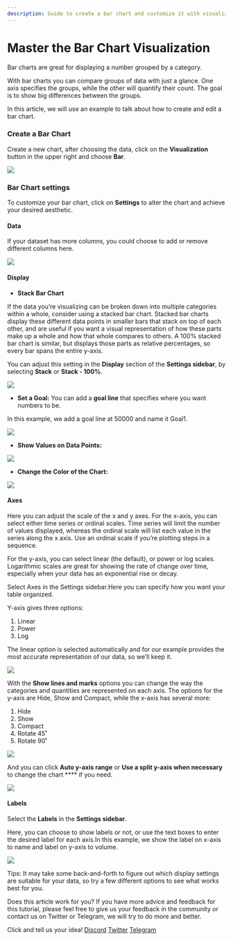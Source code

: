 ```yaml
---
description: Guide to create a bar chart and customize it with visualization settings.
---
```


# Master the Bar Chart Visualization

Bar charts are great for displaying a number grouped by a category.

With bar charts you can compare groups of data with just a glance. One axis specifies the groups, while the other will quantify their count. The goal is to show big differences between the groups.

In this article, we will use an example to talk about how to create and edit a bar chart.

### **Create a Bar Chart** <a href="#guide-to-createabar-chart-and-customize-it-with-visualization-settings.-biao-ti-xia-mian-na-ju" id="guide-to-createabar-chart-and-customize-it-with-visualization-settings.-biao-ti-xia-mian-na-ju"></a>

Create a new chart, after choosing the data, click on the **Visualization** button in the upper right and choose **Bar**.

![](<../../.gitbook/assets/0 (2) (1)>)

### **Bar Chart settings** <a href="#_1cak7yv028o6" id="_1cak7yv028o6"></a>

To customize your bar chart, click on **Settings** to alter the chart and achieve your desired aesthetic.

#### **Data** <a href="#_1moi5vqme9zl" id="_1moi5vqme9zl"></a>

If your dataset has more columns, you could choose to add or remove different columns here.

![](<../../.gitbook/assets/1 (4)>)

#### **Display** <a href="#_ov717bw2t5g4" id="_ov717bw2t5g4"></a>

* **Stack Bar Chart**

If the data you’re visualizing can be broken down into multiple categories within a whole, consider using a stacked bar chart. Stacked bar charts display these different data points in smaller bars that stack on top of each other, and are useful if you want a visual representation of how these parts make up a whole and how that whole compares to others. A 100% stacked bar chart is similar, but displays those parts as relative percentages, so every bar spans the entire y-axis.

You can adjust this setting in the **Display** section of the **Settings sidebar**, by selecting **Stack** or **Stack - 100%**.

![](<../../.gitbook/assets/2 (5) (1)>)

* **Set a Goal:** You can add a **goal line** that specifies where you want numbers to be.

In this example, we add a goal line at 50000 and name it Goal1.

![](<../../.gitbook/assets/3 (4) (1)>)

* **Show Values on Data Points:**&#x20;

![](<../../.gitbook/assets/4 (3)>)

* **Change the Color of the Chart:**

![](<../../.gitbook/assets/5 (1) (1)>)

#### **Axes** <a href="#_ykoqxvm45xoj" id="_ykoqxvm45xoj"></a>

Here you can adjust the scale of the x and y axes. For the x-axis, you can select either time series or ordinal scales. Time series will limit the number of values displayed, whereas the ordinal scale will list each value in the series along the x axis. Use an ordinal scale if you’re plotting steps in a sequence.

For the y-axis, you can select linear (the default), or power or log scales. Logarithmic scales are great for showing the rate of change over time, especially when your data has an exponential rise or decay.

Select Axes in the Settings sidebar.Here you can specify how you want your table organized.

Y-axis gives three options:

1. Linear
2. Power
3. Log

The linear option is selected automatically and for our example provides the most accurate representation of our data, so we’ll keep it.

![](<../../.gitbook/assets/6 (2) (1)>)

With the **Show lines and marks** options you can change the way the categories and quantities are represented on each axis. The options for the y-axis are Hide, Show and Compact, while the x-axis has several more:

1. Hide
2. Show
3. Compact
4. Rotate 45˚
5. Rotate 90˚

![](<../../.gitbook/assets/7 (2) (1)>)

And you can click **Auto y-axis range** or **Use a split y-axis when necessary** to change the chart **** if you need.

![](<../../.gitbook/assets/8 (1)>)

#### **Labels** <a href="#_arw3iud903wx" id="_arw3iud903wx"></a>

Select the **Labels** in the **Settings sidebar**.

Here, you can choose to show labels or not, or use the text boxes to enter the desired label for each axis.In this example, we show the label on x-axis to name and label on y-axis to volume.

![](../../.gitbook/assets/9)

Tips: It may take some back-and-forth to figure out which display settings are suitable for your data, so try a few different options to see what works best for you.

Does this article work for you? If you have more advice and feedback for this tutorial, please feel free to give us your feedback in the community or contact us on Twitter or Telegram, we will try to do more and better.&#x20;

Click and tell us your idea! [Discord](https://discord.com/invite/3HYaR6USM7) [Twitter](https://twitter.com/Footprint\_DeFi) [Telegram](https://t.me/joinchat/4-ocuURAr2thODFh)
